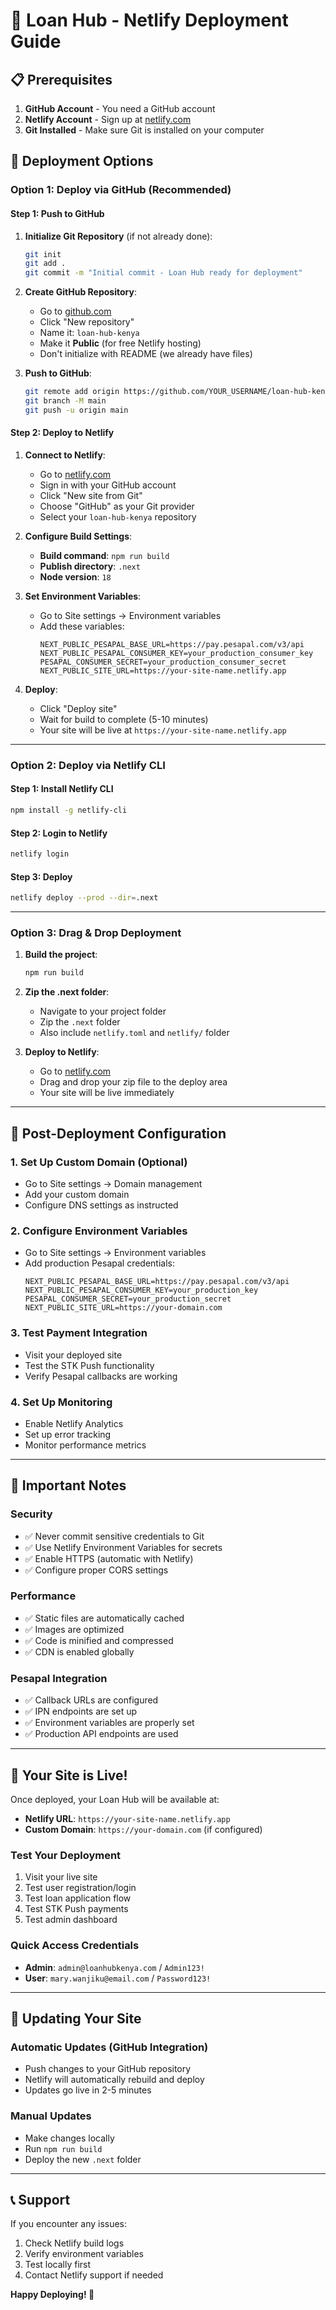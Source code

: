 # 🚀 Loan Hub - Netlify Deployment Guide

## 📋 **Prerequisites**

1. **GitHub Account** - You need a GitHub account
2. **Netlify Account** - Sign up at [netlify.com](https://netlify.com)
3. **Git Installed** - Make sure Git is installed on your computer

## 🎯 **Deployment Options**

### **Option 1: Deploy via GitHub (Recommended)**

#### **Step 1: Push to GitHub**

1. **Initialize Git Repository** (if not already done):
   ```bash
   git init
   git add .
   git commit -m "Initial commit - Loan Hub ready for deployment"
   ```

2. **Create GitHub Repository**:
   - Go to [github.com](https://github.com)
   - Click "New repository"
   - Name it: `loan-hub-kenya`
   - Make it **Public** (for free Netlify hosting)
   - Don't initialize with README (we already have files)

3. **Push to GitHub**:
   ```bash
   git remote add origin https://github.com/YOUR_USERNAME/loan-hub-kenya.git
   git branch -M main
   git push -u origin main
   ```

#### **Step 2: Deploy to Netlify**

1. **Connect to Netlify**:
   - Go to [netlify.com](https://netlify.com)
   - Sign in with your GitHub account
   - Click "New site from Git"
   - Choose "GitHub" as your Git provider
   - Select your `loan-hub-kenya` repository

2. **Configure Build Settings**:
   - **Build command**: `npm run build`
   - **Publish directory**: `.next`
   - **Node version**: `18`

3. **Set Environment Variables**:
   - Go to Site settings → Environment variables
   - Add these variables:
     ```
     NEXT_PUBLIC_PESAPAL_BASE_URL=https://pay.pesapal.com/v3/api
     NEXT_PUBLIC_PESAPAL_CONSUMER_KEY=your_production_consumer_key
     PESAPAL_CONSUMER_SECRET=your_production_consumer_secret
     NEXT_PUBLIC_SITE_URL=https://your-site-name.netlify.app
     ```

4. **Deploy**:
   - Click "Deploy site"
   - Wait for build to complete (5-10 minutes)
   - Your site will be live at `https://your-site-name.netlify.app`

---

### **Option 2: Deploy via Netlify CLI**

#### **Step 1: Install Netlify CLI**
```bash
npm install -g netlify-cli
```

#### **Step 2: Login to Netlify**
```bash
netlify login
```

#### **Step 3: Deploy**
```bash
netlify deploy --prod --dir=.next
```

---

### **Option 3: Drag & Drop Deployment**

1. **Build the project**:
   ```bash
   npm run build
   ```

2. **Zip the .next folder**:
   - Navigate to your project folder
   - Zip the `.next` folder
   - Also include `netlify.toml` and `netlify/` folder

3. **Deploy to Netlify**:
   - Go to [netlify.com](https://netlify.com)
   - Drag and drop your zip file to the deploy area
   - Your site will be live immediately

---

## 🔧 **Post-Deployment Configuration**

### **1. Set Up Custom Domain (Optional)**
- Go to Site settings → Domain management
- Add your custom domain
- Configure DNS settings as instructed

### **2. Configure Environment Variables**
- Go to Site settings → Environment variables
- Add production Pesapal credentials:
  ```
  NEXT_PUBLIC_PESAPAL_BASE_URL=https://pay.pesapal.com/v3/api
  NEXT_PUBLIC_PESAPAL_CONSUMER_KEY=your_production_key
  PESAPAL_CONSUMER_SECRET=your_production_secret
  NEXT_PUBLIC_SITE_URL=https://your-domain.com
  ```

### **3. Test Payment Integration**
- Visit your deployed site
- Test the STK Push functionality
- Verify Pesapal callbacks are working

### **4. Set Up Monitoring**
- Enable Netlify Analytics
- Set up error tracking
- Monitor performance metrics

---

## 🚨 **Important Notes**

### **Security**
- ✅ Never commit sensitive credentials to Git
- ✅ Use Netlify Environment Variables for secrets
- ✅ Enable HTTPS (automatic with Netlify)
- ✅ Configure proper CORS settings

### **Performance**
- ✅ Static files are automatically cached
- ✅ Images are optimized
- ✅ Code is minified and compressed
- ✅ CDN is enabled globally

### **Pesapal Integration**
- ✅ Callback URLs are configured
- ✅ IPN endpoints are set up
- ✅ Environment variables are properly set
- ✅ Production API endpoints are used

---

## 🎉 **Your Site is Live!**

Once deployed, your Loan Hub will be available at:
- **Netlify URL**: `https://your-site-name.netlify.app`
- **Custom Domain**: `https://your-domain.com` (if configured)

### **Test Your Deployment**
1. Visit your live site
2. Test user registration/login
3. Test loan application flow
4. Test STK Push payments
5. Test admin dashboard

### **Quick Access Credentials**
- **Admin**: `admin@loanhubkenya.com` / `Admin123!`
- **User**: `mary.wanjiku@email.com` / `Password123!`

---

## 🔄 **Updating Your Site**

### **Automatic Updates (GitHub Integration)**
- Push changes to your GitHub repository
- Netlify will automatically rebuild and deploy
- Updates go live in 2-5 minutes

### **Manual Updates**
- Make changes locally
- Run `npm run build`
- Deploy the new `.next` folder

---

## 📞 **Support**

If you encounter any issues:
1. Check Netlify build logs
2. Verify environment variables
3. Test locally first
4. Contact Netlify support if needed

**Happy Deploying! 🚀**
